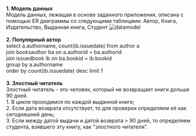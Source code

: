 <b>1. Модель данных</b>
<br>Модель данных, лежащая в основе заданного приложения, описана с помощью ER диаграммы со следующими таблицами: Автор, Книга, Издательство, Выданная книга, Студент
![datamodel](https://user-images.githubusercontent.com/58703112/139531377-e47919ca-cd31-4a3e-92d3-9aa361dd9deb.jpg)
<br><br>
<b>2. Популярный автор</b>
<br>select a.authorname, count(ib.issuedate) from author a 
<br>join booksauthor ba on a.authorid = ba.authorid
<br>join issuedbook ib on ba.bookid = ib.bookid
<br>group by a.authorname
<br>order by count(ib.issuedate) desc limit 1
<br><br>
<b>3. Злостный читатель</b>
<br>Злостный читатель - это человек, который не возвращает книги дольше 90 дней.
<br>1. В цикле проходимся по каждой выданной книге;
<br>2. Если дата возврата отсутствует, то для проверки определяем её как сегодняшний день;
<br>3. Если между датой выдачи и датой возврата > 90 дней, то определяем студента, взявшего эту книгу, как "злостного читателя".
